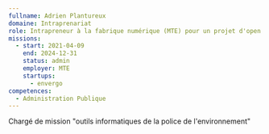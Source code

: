 ```yaml
---
fullname: Adrien Plantureux
domaine: Intraprenariat
role: Intrapreneur à la fabrique numérique (MTE) pour un projet d'open data sur les données Loi sur l'eau
missions:
  - start: 2021-04-09
    end: 2024-12-31
    status: admin
    employer: MTE
    startups:
      - envergo
competences:
  - Administration Publique
---
```

Chargé de mission "outils informatiques de la police de l'environnement"